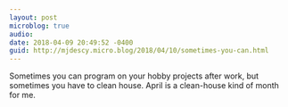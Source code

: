 ```yaml
---
layout: post
microblog: true
audio: 
date: 2018-04-09 20:49:52 -0400
guid: http://mjdescy.micro.blog/2018/04/10/sometimes-you-can.html
---
```

Sometimes you can program on your hobby projects after work, but sometimes you have to clean house. April is a clean-house kind of month for me. 

